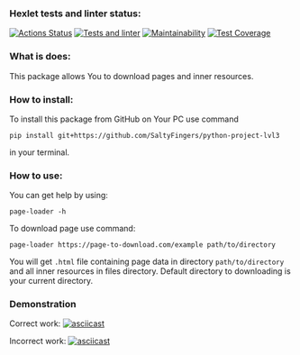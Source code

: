 ### Hexlet tests and linter status:
[![Actions Status](https://github.com/SaltyFingers/python-project-lvl3/workflows/hexlet-check/badge.svg)](https://github.com/SaltyFingers/python-project-lvl3/actions) [![Tests and linter](https://github.com/SaltyFingers/python-project-lvl3/actions/workflows/lint_and_tests.yml/badge.svg)](https://github.com/SaltyFingers/python-project-lvl3/actions/workflows/lint_and_tests.yml) [![Maintainability](https://api.codeclimate.com/v1/badges/63de61a08d7f43791b2c/maintainability)](https://codeclimate.com/github/SaltyFingers/python-project-lvl3/maintainability) [![Test Coverage](https://api.codeclimate.com/v1/badges/63de61a08d7f43791b2c/test_coverage)](https://codeclimate.com/github/SaltyFingers/python-project-lvl3/test_coverage)

### What is does:
This package allows You to download pages and inner resources.

### How to install:
To install this package from GitHub on Your PC use command

    pip install git+https://github.com/SaltyFingers/python-project-lvl3

in your terminal.

### How to use:
You can get help by using:

    page-loader -h

To download page use command:

    page-loader https://page-to-download.com/example path/to/directory

You will get ``.html`` file containing page data in directory ``path/to/directory`` and all inner resources in files directory.
Default directory to downloading is your current directory.

### Demonstration

Correct work:
[![asciicast](https://asciinema.org/a/jbKx78NUOIGoS5QzHeafV7V3m.svg)](https://asciinema.org/a/jbKx78NUOIGoS5QzHeafV7V3m)

Incorrect work:
[![asciicast](https://asciinema.org/a/oppWHbQvu8C49M6ybhgf4wv6u.svg)](https://asciinema.org/a/oppWHbQvu8C49M6ybhgf4wv6u)